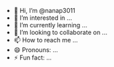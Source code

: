 - 👋 Hi, I’m @nanap3011
- 👀 I’m interested in ...
- 🌱 I’m currently learning ...
- 💞️ I’m looking to collaborate on ...
- 📫 How to reach me ...
- 😄 Pronouns: ...
- ⚡ Fun fact: ...

<!---
nanap3011/nanap3011 is a ✨ special ✨ repository because its `README.md` (this file) appears on your GitHub profile.
You can click the Preview link to take a look at your changes.


![header](https://capsule-render.vercel.app/api?type=waving&height=200&text=Stroke%20Test&fontAlign=70)

--->
